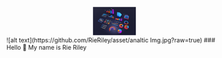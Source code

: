 <div id="header" align="center">
 
  <img src="https://github.com/RieRiley/asset/blob/main/analtic%20Img.jpg" width="100; height:100"/>



</div>
![alt text](https://github.com/RieRiley/asset/analtic Img.jpg?raw=true)
### Hello 👋 My name is Rie Riley

<!--
**RieRiley/RieRiley** is a ✨ _special_ ✨ repository because its `README.md` (this file) appears on your GitHub profile.

Here are some ideas to get you started:

- 🔭 I’m currently working on ...
- 🌱 I’m currently learning ...
- 👯 I’m looking to collaborate on ...
- 🤔 I’m looking for help with ...
- 💬 Ask me about ...
- 📫 How to reach me: ...
- 😄 Pronouns: ...
- ⚡ Fun fact: ...
-->
